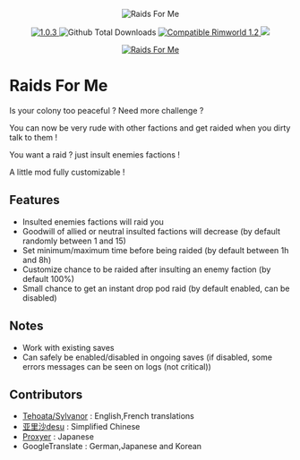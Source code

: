 <p align="center">
    <img src="https://i.imgur.com/XbCyJA0.png" alt="Raids For Me" />
</p>

<p align="center">
	<a href="https://github.com/aRandomKiwi/Raids-For-Me/releases">
		<img src="https://img.shields.io/badge/release-1.0.3-4BC51D.svg?style=flat" alt="1.0.3" />
    </a>
	<img src="https://img.shields.io/github/downloads-pre/aRandomKiwi/Raids-For-Me/total.svg?style=popout-square&color=green" alt="Github Total Downloads" />
	<a href="https://steamcommunity.com/sharedfiles/filedetails/?id=1633517937">
		<img src="https://img.shields.io/badge/RimWorld-1.2-purple.svg?longCache=true&style=plastic)" alt="Compatible Rimworld 1.2" />
    </a>
	<a href="https://steamcommunity.com/sharedfiles/filedetails/?id=1633517937">
		<img src="https://img.shields.io/badge/documentation-%F0%9F%94%8D-blue?style=flat" />
</p>
<p align="center">
    <a href="https://ko-fi.com/arandomkiwi">
        <img src="https://i.imgur.com/j6rtAY1.png" alt="Raids For Me" />
    </a>
</p>

# Raids For Me

Is your colony too peaceful ? Need more challenge ?

You can now be very rude with other factions and get raided when you dirty talk to them !

You want a raid ? just insult enemies factions !

A little mod fully customizable !


## Features

* Insulted enemies factions will raid you
* Goodwill of allied or neutral insulted factions will decrease (by default randomly between 1 and 15)
* Set minimum/maximum time before being raided (by default between 1h and 8h)
* Customize chance to be raided after insulting an enemy faction (by default 100%)
* Small chance to get an instant drop pod raid (by default enabled, can be disabled)

## Notes

* Work with existing saves
* Can safely be enabled/disabled in ongoing saves (if disabled, some errors messages can be seen on logs (not critical))

## Contributors

* [Tehoata/Sylvanor](https://steamcommunity.com/profiles/76561198000935993) : English,French translations
* [亚里沙desu](https://steamcommunity.com/profiles/76561198319499263) : Simplified Chinese
* [Proxyer](https://steamcommunity.com/profiles/76561198257945076) : Japanese
* GoogleTranslate : German,Japanese and Korean
